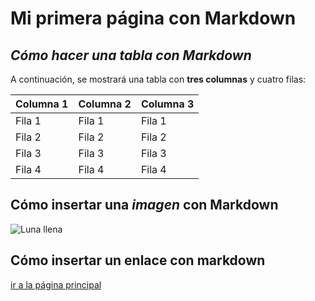 # Mi primera página con Markdown

## *Cómo hacer una tabla con Markdown*
A continuación, se mostrará una tabla con **tres columnas** y cuatro filas:

| Columna 1        | Columna 2        | Columna 3        |
|------------------|------------------|------------------|
| Fila 1           | Fila 1           | Fila 1           |
| Fila 2           | Fila 2           | Fila 2           |
| Fila 3           | Fila 3           | Fila 3           |
| Fila 4           | Fila 4           | Fila 4           |


## Cómo insertar una _imagen_ con Markdown
[Luna]: https://upload.wikimedia.org/wikipedia/commons/e/e1/FullMoon2010.jpg

![Luna llena][Luna]


## Cómo insertar un enlace con markdown
[enlace]: https://guilleatm.github.io/github-light/markdown-intro.html

[ir a la página principal][enlace]
